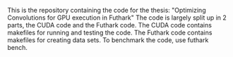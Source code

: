 This is the repository containing the code for the thesis: "Optimizing Convolutions for GPU execution in Futhark"
The code is largely split up in 2 parts, the CUDA code and the Futhark code.
The CUDA code contains makefiles for running and testing the code. 
The Futhark code contains makefiles for creating data sets. To benchmark the code, use futhark bench.
